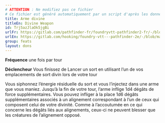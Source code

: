 ```yaml
---
# ATTENTION : Ne modifiez pas ce fichier
# Ce fichier est généré automatiquement par un script d'après les données du module Foundry VTT officiel et de sa traduction
title: Arme divine
titleEn: Divine Weapon
id: Trj5azJlaOk5jgBi
urlFr: https://gitlab.com/pathfinder-fr/foundryvtt-pathfinder2-fr/-/blob/master/data/feats/Trj5azJlaOk5jgBi.htm
urlEn: https://gitlab.com/hooking/foundry-vtt---pathfinder-2e/-/blob/master/packs/data/feats.db/divine-weapon.json
group: feats
layout: dons
---
```

**Fréquence** une fois par tour

**Déclencheur** Vous finissez de Lancer un sort en utilisant l’un de vos emplacements de sort divin lors de votre tour

Vous siphonnez l’énergie résiduelle du sort et vous l’injectez dans une arme que vous maniez. Jusqu’à la fin de votre tour, l’arme inflige 1d4 dégâts de force supplémentaires. Vous pouvez infliger à la place 1d6 dégâts supplémentaires associés à un alignement correspondant à l’un de ceux qui composent celui de votre divinité. Comme à l’accoutumée en ce qui concerne les dégâts liés aux alignements, ceux-ci ne peuvent blesser que les créatures de l’alignement opposé.



